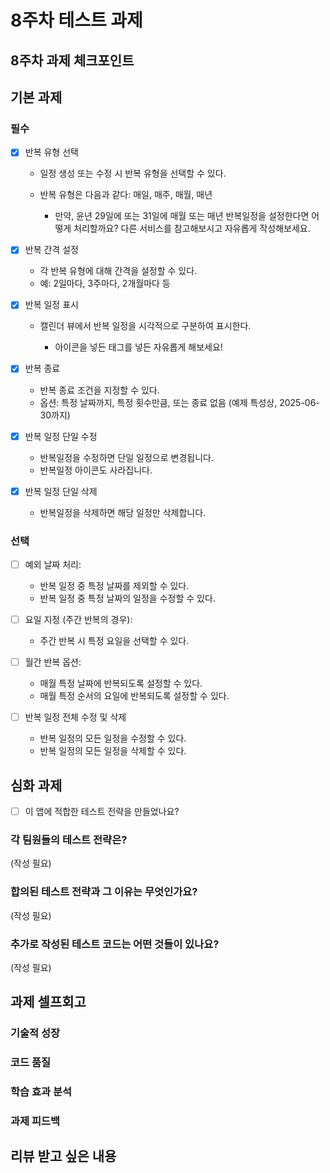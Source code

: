 # 8주차 테스트 과제

## 8주차 과제 체크포인트

## 기본 과제

### 필수

- [X] 반복 유형 선택

  - 일정 생성 또는 수정 시 반복 유형을 선택할 수 있다.
  - 반복 유형은 다음과 같다: 매일, 매주, 매월, 매년

    - 만약, 윤년 29일에 또는 31일에 매월 또는 매년 반복일정을 설정한다면 어떻게 처리할까요? 다른 서비스를 참고해보시고 자유롭게 작성해보세요.

- [X] 반복 간격 설정

  - 각 반복 유형에 대해 간격을 설정할 수 있다.
  - 예: 2일마다, 3주마다, 2개월마다 등

- [X] 반복 일정 표시

  - 캘린더 뷰에서 반복 일정을 시각적으로 구분하여 표시한다.

    - 아이콘을 넣든 태그를 넣든 자유롭게 해보세요!

- [X] 반복 종료

  - 반복 종료 조건을 지정할 수 있다.
  - 옵션: 특정 날짜까지, 특정 횟수만큼, 또는 종료 없음 (예제 특성상, 2025-06-30까지)

- [X] 반복 일정 단일 수정

  - 반복일정을 수정하면 단일 일정으로 변경됩니다.
  - 반복일정 아이콘도 사라집니다.

- [X] 반복 일정 단일 삭제

  - 반복일정을 삭제하면 해당 일정만 삭제합니다.

### 선택

- [ ] 예외 날짜 처리:

  - 반복 일정 중 특정 날짜를 제외할 수 있다.
  - 반복 일정 중 특정 날짜의 일정을 수정할 수 있다.

- [ ] 요일 지정 (주간 반복의 경우):

  - 주간 반복 시 특정 요일을 선택할 수 있다.

- [ ] 월간 반복 옵션:

  - 매월 특정 날짜에 반복되도록 설정할 수 있다.
  - 매월 특정 순서의 요일에 반복되도록 설정할 수 있다.

- [ ] 반복 일정 전체 수정 및 삭제

  - 반복 일정의 모든 일정을 수정할 수 있다.
  - 반복 일정의 모든 일정을 삭제할 수 있다.

## 심화 과제

- [ ] 이 앱에 적합한 테스트 전략을 만들었나요?

### 각 팀원들의 테스트 전략은?

(작성 필요)

### 합의된 테스트 전략과 그 이유는 무엇인가요?

(작성 필요)

### 추가로 작성된 테스트 코드는 어떤 것들이 있나요?

(작성 필요)

## 과제 셀프회고

### 기술적 성장

### 코드 품질

### 학습 효과 분석

### 과제 피드백

## 리뷰 받고 싶은 내용
